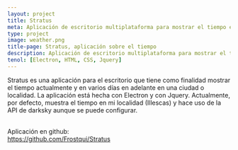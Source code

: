 ```yaml
---
layout: project
title: Stratus
meta: Aplicación de escritorio multiplataforma para mostrar el tiempo en un sitio determinado
type: project
image: weather.png
title-page: Stratus, aplicación sobre el tiempo
description: Aplicación de escritorio multiplataforma para mostrar el tiempo actualmente y a lo largo de varios días en una ciudad o localidad determinada.
tenol: [Electron, HTML, CSS, Jquery]
---
```



Stratus es una aplicación para el escritorio que tiene como finalidad mostrar el tiempo actualmente y en varios días en adelante en una ciudad o localidad. La aplicación está hecha con Electron y con Jquery. Actualmente, por defecto, muestra el tiempo en mi localidad (Illescas) y hace uso de la API de darksky aunque se puede configurar.

<br>
Aplicación en github:
<br>
<a href="https://github.com/Frostqui/Stratus">https://github.com/Frostqui/Stratus</a>

